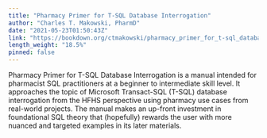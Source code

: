 ```yaml
---
title: "Pharmacy Primer for T-SQL Database Interrogation"
author: "Charles T. Makowski, PharmD"
date: "2021-05-23T01:50:43Z"
link: "https://bookdown.org/ctmakowski/pharmacy_primer_for_t-sql_database_interrogation/"
length_weight: "18.5%"
pinned: false
---
```


Pharmacy Primer for T-SQL Database Interrogation is a manual intended for pharmacist SQL practitioners at a beginner to intermediate skill level. It approaches the topic of Microsoft Transact-SQL (T-SQL) database interrogation from the HFHS perspective using pharmacy use cases from real-world projects. The manual makes an up-front investment in foundational SQL theory that (hopefully) rewards the user with more nuanced and targeted examples in its later materials.
